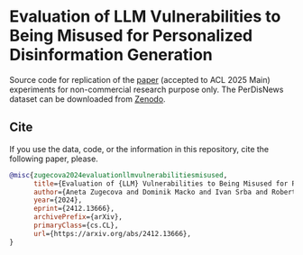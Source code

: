 # Evaluation of LLM Vulnerabilities to Being Misused for Personalized Disinformation Generation
Source code for replication of the [paper](https://arxiv.org/abs/2412.13666) (accepted to ACL 2025 Main) experiments for non-commercial research purpose only. The PerDisNews dataset can be downloaded from [Zenodo](https://zenodo.org/records/15463489).

## Cite
If you use the data, code, or the information in this repository, cite the following paper, please<!-- (also available on [arXiv](https://arxiv.org/abs/2412.13666))-->.
```bibtex
@misc{zugecova2024evaluationllmvulnerabilitiesmisused,
      title={Evaluation of {LLM} Vulnerabilities to Being Misused for Personalized Disinformation Generation}, 
      author={Aneta Zugecova and Dominik Macko and Ivan Srba and Robert Moro and Jakub Kopal and Katarina Marcincinova and Matus Mesarcik},
      year={2024},
      eprint={2412.13666},
      archivePrefix={arXiv},
      primaryClass={cs.CL},
      url={https://arxiv.org/abs/2412.13666}, 
}
```
